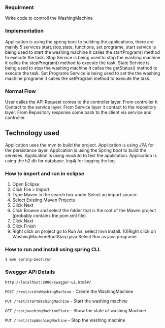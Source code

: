 ### Requirment
Write code  to controll the WashingMachine

### Implementation
Application is using the spring boot to building the applications, there are mainly 5 services start,stop,state, functions, set programe.
start service is being used to start the washing machine it calles the startProgram() method to execute the task.
Stop Service is being used to stop the washing machine it calles the stopProgram() method to execute the task.
State  Service is being used to stop the washing machine it calles the getStatus() method to execute the task.
Set Programe Service is being used to set the  the washing machine  programe it calles the setProgram method to execute the task.


### Normal Flow

User calles the API
Request comes to the controller layer.
From controller it Contact to the service layer.
From Service layer it contact to the repository layer.
From Repository response come back to the client via service and controller.

## Technology used
Application uses the mvn to build the project.
Application is using JPA for the persistance layer.
Application is using the Spring boot to build the servises.
Application is using mockito to test the application.
Application is using the h2 db for database.
log4j for logging the log.



### How to import and run in eclipse

1) Open Eclipse
2) Click File > Import
3) Type Maven in the search box under Select an import source:
4) Select Existing Maven Projects
5) Click Next
6) Click Browse and select the folder that is the root of the Maven project (probably contains the pom.xml file)
7) Click Next
8) Click Finish
9) Right click on project go to Run As, select mvn install.
10)Right click on WashingMachineBootStarp.java Select Run as java programe.

### How to run and install using spring CLI.

`$ mvn spring-boot:run`


### Swegger API Details

`http://localhost:8080/swagger-ui.html#/`



`POST /rest/creteWashingMachine` - Create the WashingMachine

`PUT /rest/startWashingMachine` - Start the washing machine

`GET /rest/washingMachineState` - Show the state of washing Machine

`PUT /rest/stopWashingMachine` - Stop the washing machine


